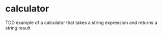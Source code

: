 # calculator
TDD example of a calculator that takes a string expression and returns a string result
